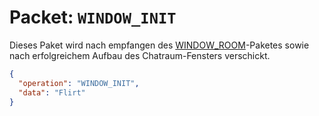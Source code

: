 # Packet: `WINDOW_INIT`
Dieses Paket wird nach empfangen des [WINDOW_ROOM](WINDOW_ROOM.md)-Paketes sowie nach erfolgreichem Aufbau des Chatraum-Fensters verschickt.

```json
{
  "operation": "WINDOW_INIT",
  "data": "Flirt"
}
```
